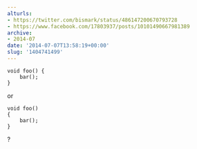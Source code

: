 ```yaml
---
alturls:
- https://twitter.com/bismark/status/486147200670793728
- https://www.facebook.com/17803937/posts/10101490667981389
archive:
- 2014-07
date: '2014-07-07T13:58:19+00:00'
slug: '1404741499'
---
```


```
void foo() {
    bar();
}
```

or

```
void foo()
{
    bar();
}
```

?

